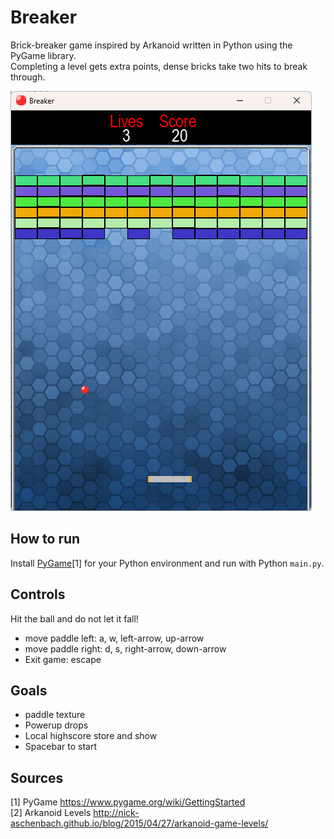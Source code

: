 # Breaker
Brick-breaker game inspired by Arkanoid written in Python using the PyGame library.  
Completing a level gets extra points, dense bricks take two hits to break through.  

![Gameplay Demo](gameplay.png)

## How to run
Install [PyGame](https://www.pygame.org/wiki/GettingStarted)[1] for your Python environment and run with Python `main.py`.

## Controls
Hit the ball and do not let it fall!
- move paddle left: a, w, left-arrow, up-arrow
- move paddle right: d, s, right-arrow, down-arrow
- Exit game: escape

## Goals
- paddle texture
- Powerup drops
- Local highscore store and show
- Spacebar to start

## Sources
[1] PyGame https://www.pygame.org/wiki/GettingStarted  
[2] Arkanoid Levels http://nick-aschenbach.github.io/blog/2015/04/27/arkanoid-game-levels/
